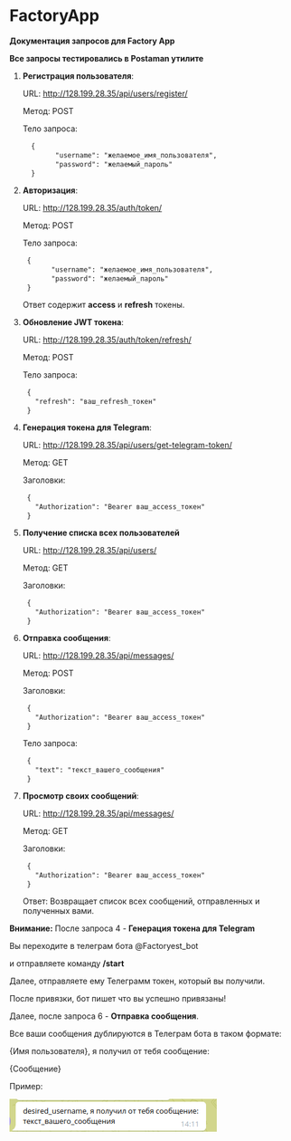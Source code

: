# FactoryApp
**Документация запросов для Factory App**

**Все запросы тестировались в Postaman утилите**

1. **Регистрация пользователя**:

      URL: http://128.199.28.35/api/users/register/
    
      Метод: POST
    
      Тело запроса:
    ```
      {
            "username": "желаемое_имя_пользователя",
            "password": "желаемый_пароль"
      }
    ```

2. **Авторизация**:

   URL: http://128.199.28.35/auth/token/

   Метод: POST

   Тело запроса:

    ```
     {
           "username": "желаемое_имя_пользователя",
           "password": "желаемый_пароль"
     }
    ```
    Ответ содержит **access** и **refresh** токены.

3. **Обновление JWT токена**:
    
   URL: http://128.199.28.35/auth/token/refresh/

   Метод: POST

   Тело запроса:

   ```
    {
      "refresh": "ваш_refresh_токен"
    }
   ```
   
4. **Генерация токена для Telegram**:

   URL: http://128.199.28.35/api/users/get-telegram-token/

   Метод: GET

   Заголовки:

   ```
    {
      "Authorization": "Bearer ваш_access_токен"
    }
   ```
   
5. **Получение списка всех пользователей**

   URL: http://128.199.28.35/api/users/

   Метод: GET

   Заголовки:

   ```
    {
      "Authorization": "Bearer ваш_access_токен"
    }
   ```
   
6. **Отправка сообщения**:

   URL: http://128.199.28.35/api/messages/

   Метод: POST

   Заголовки:

   ```
    {
      "Authorization": "Bearer ваш_access_токен"
    }
   ```
   
   Тело запроса:

   ```
    {
      "text": "текст_вашего_сообщения"
    }
   ```
    
7. **Просмотр своих сообщений**:

   URL: http://128.199.28.35/api/messages/

   Метод: GET

   Заголовки:

   ```
    {
      "Authorization": "Bearer ваш_access_токен"
    }
   ```
   Ответ: Возвращает список всех сообщений, отправленных и полученных вами.


**Внимание:** После запроса 4 - **Генерация токена для Telegram**

Вы переходите в телеграм бота @Factoryest_bot 

и отправляете команду **/start**

Далее, отправляете ему Телеграмм токен, который вы получили.

После привязки, бот пишет что вы успешно привязаны!

Далее, после запроса 6 - **Отправка сообщения**. 

Все ваши сообщения дублируются в Телеграм бота в таком формате:



{Имя пользователя}, я получил от тебя сообщение:

{Сообщение}

Пример:

![img.png](img.png)
